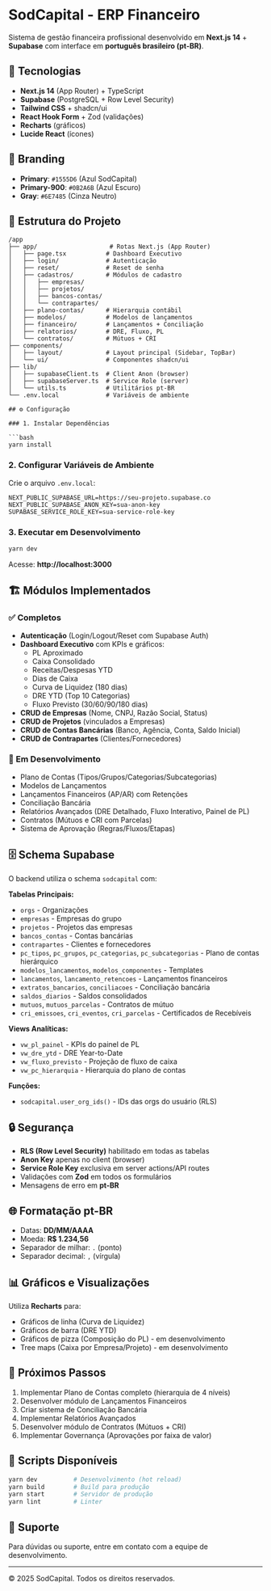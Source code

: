 # SodCapital - ERP Financeiro

Sistema de gestão financeira profissional desenvolvido em **Next.js 14** + **Supabase** com interface em **português brasileiro (pt-BR)**.

## 🚀 Tecnologias

- **Next.js 14** (App Router) + TypeScript
- **Supabase** (PostgreSQL + Row Level Security)
- **Tailwind CSS** + shadcn/ui
- **React Hook Form** + Zod (validações)
- **Recharts** (gráficos)
- **Lucide React** (ícones)

## 🎨 Branding

- **Primary**: `#1555D6` (Azul SodCapital)
- **Primary-900**: `#0B2A6B` (Azul Escuro)
- **Gray**: `#6E7485` (Cinza Neutro)

## 📁 Estrutura do Projeto

```
/app
├── app/                    # Rotas Next.js (App Router)
│   ├── page.tsx           # Dashboard Executivo
│   ├── login/             # Autenticação
│   ├── reset/             # Reset de senha
│   ├── cadastros/         # Módulos de cadastro
│   │   ├── empresas/
│   │   ├── projetos/
│   │   ├── bancos-contas/
│   │   └── contrapartes/
│   ├── plano-contas/      # Hierarquia contábil
│   ├── modelos/           # Modelos de lançamentos
│   ├── financeiro/        # Lançamentos + Conciliação
│   ├── relatorios/        # DRE, Fluxo, PL
│   └── contratos/         # Mútuos + CRI
├── components/
│   ├── layout/            # Layout principal (Sidebar, TopBar)
│   └── ui/                # Componentes shadcn/ui
├── lib/
│   ├── supabaseClient.ts  # Client Anon (browser)
│   ├── supabaseServer.ts  # Service Role (server)
│   └── utils.ts           # Utilitários pt-BR
└── .env.local             # Variáveis de ambiente

## ⚙️ Configuração

### 1. Instalar Dependências

```bash
yarn install
```

### 2. Configurar Variáveis de Ambiente

Crie o arquivo `.env.local`:

```env
NEXT_PUBLIC_SUPABASE_URL=https://seu-projeto.supabase.co
NEXT_PUBLIC_SUPABASE_ANON_KEY=sua-anon-key
SUPABASE_SERVICE_ROLE_KEY=sua-service-role-key
```

### 3. Executar em Desenvolvimento

```bash
yarn dev
```

Acesse: **http://localhost:3000**

## 🏗️ Módulos Implementados

### ✅ Completos

- **Autenticação** (Login/Logout/Reset com Supabase Auth)
- **Dashboard Executivo** com KPIs e gráficos:
  - PL Aproximado
  - Caixa Consolidado
  - Receitas/Despesas YTD
  - Dias de Caixa
  - Curva de Liquidez (180 dias)
  - DRE YTD (Top 10 Categorias)
  - Fluxo Previsto (30/60/90/180 dias)
- **CRUD de Empresas** (Nome, CNPJ, Razão Social, Status)
- **CRUD de Projetos** (vinculados a Empresas)
- **CRUD de Contas Bancárias** (Banco, Agência, Conta, Saldo Inicial)
- **CRUD de Contrapartes** (Clientes/Fornecedores)

### 🚧 Em Desenvolvimento

- Plano de Contas (Tipos/Grupos/Categorias/Subcategorias)
- Modelos de Lançamentos
- Lançamentos Financeiros (AP/AR) com Retenções
- Conciliação Bancária
- Relatórios Avançados (DRE Detalhado, Fluxo Interativo, Painel de PL)
- Contratos (Mútuos e CRI com Parcelas)
- Sistema de Aprovação (Regras/Fluxos/Etapas)

## 🗄️ Schema Supabase

O backend utiliza o schema `sodcapital` com:

**Tabelas Principais:**
- `orgs` - Organizações
- `empresas` - Empresas do grupo
- `projetos` - Projetos das empresas
- `bancos_contas` - Contas bancárias
- `contrapartes` - Clientes e fornecedores
- `pc_tipos`, `pc_grupos`, `pc_categorias`, `pc_subcategorias` - Plano de contas hierárquico
- `modelos_lancamentos`, `modelos_componentes` - Templates
- `lancamentos`, `lancamento_retencoes` - Lançamentos financeiros
- `extratos_bancarios`, `conciliacoes` - Conciliação bancária
- `saldos_diarios` - Saldos consolidados
- `mutuos`, `mutuos_parcelas` - Contratos de mútuo
- `cri_emissoes`, `cri_eventos`, `cri_parcelas` - Certificados de Recebíveis

**Views Analíticas:**
- `vw_pl_painel` - KPIs do painel de PL
- `vw_dre_ytd` - DRE Year-to-Date
- `vw_fluxo_previsto` - Projeção de fluxo de caixa
- `vw_pc_hierarquia` - Hierarquia do plano de contas

**Funções:**
- `sodcapital.user_org_ids()` - IDs das orgs do usuário (RLS)

## 🔒 Segurança

- **RLS (Row Level Security)** habilitado em todas as tabelas
- **Anon Key** apenas no client (browser)
- **Service Role Key** exclusiva em server actions/API routes
- Validações com **Zod** em todos os formulários
- Mensagens de erro em **pt-BR**

## 🌐 Formatação pt-BR

- Datas: **DD/MM/AAAA**
- Moeda: **R$ 1.234,56**
- Separador de milhar: `.` (ponto)
- Separador decimal: `,` (vírgula)

## 📊 Gráficos e Visualizações

Utiliza **Recharts** para:
- Gráficos de linha (Curva de Liquidez)
- Gráficos de barra (DRE YTD)
- Gráficos de pizza (Composição do PL) - em desenvolvimento
- Tree maps (Caixa por Empresa/Projeto) - em desenvolvimento

## 🎯 Próximos Passos

1. Implementar Plano de Contas completo (hierarquia de 4 níveis)
2. Desenvolver módulo de Lançamentos Financeiros
3. Criar sistema de Conciliação Bancária
4. Implementar Relatórios Avançados
5. Desenvolver módulo de Contratos (Mútuos + CRI)
6. Implementar Governança (Aprovações por faixa de valor)

## 📝 Scripts Disponíveis

```bash
yarn dev          # Desenvolvimento (hot reload)
yarn build        # Build para produção
yarn start        # Servidor de produção
yarn lint         # Linter
```

## 👥 Suporte

Para dúvidas ou suporte, entre em contato com a equipe de desenvolvimento.

---

© 2025 SodCapital. Todos os direitos reservados.
